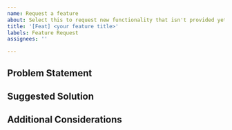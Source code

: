 ```yaml
---
name: Request a feature
about: Select this to request new functionality that isn't provided yet
title: '[Feat] <your feature title>'
labels: Feature Request
assignees: ''

---
```


## Problem Statement

<!-- Describe the problem you want to solve: -->


## Suggested Solution

<!-- Describe how a possible solution could work: -->


## Additional Considerations

<!-- Is there anything else to be considered for this feature? -->

